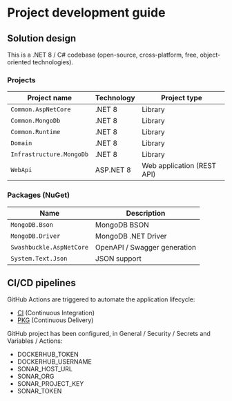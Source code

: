 # Project development guide

## Solution design

This is a .NET 8 / C# codebase (open-source, cross-platform, free, object-oriented technologies).

### Projects

Project name             | Technology | Project type
------------------------ | ---------- | --------------------------
`Common.AspNetCore`      | .NET 8     | Library
`Common.MongoDb`         | .NET 8     | Library
`Common.Runtime`         | .NET 8     | Library
`Domain`                 | .NET 8     | Library
`Infrastructure.MongoDb` | .NET 8     | Library
`WebApi`                 | ASP.NET 8  | Web application (REST API)

### Packages (NuGet)

Name                     | Description
------------------------ | ----------------------------
`MongoDB.Bson`           | MongoDB BSON
`MongoDB.Driver`         | MongoDB .NET Driver
`Swashbuckle.AspNetCore` | OpenAPI / Swagger generation
`System.Text.Json`       | JSON support

## CI/CD pipelines

GitHub Actions are triggered to automate the application lifecycle:

- [CI](.github/workflows/ci.yaml) (Continuous Integration)
- [PKG](.github/workflows/pkg.yaml) (Continuous Delivery)

GitHub project has been configured, in General / Security / Secrets and Variables / Actions:

- DOCKERHUB_TOKEN
- DOCKERHUB_USERNAME
- SONAR_HOST_URL
- SONAR_ORG
- SONAR_PROJECT_KEY
- SONAR_TOKEN
